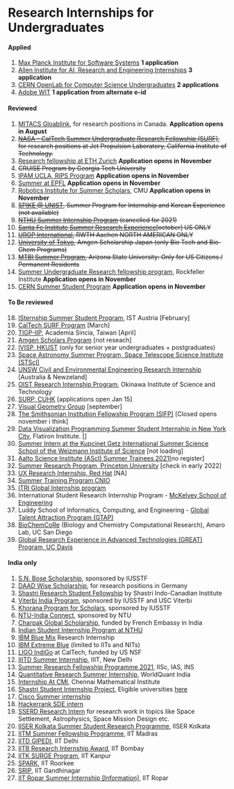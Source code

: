 # Research Internships for Undergraduates

#### Applied
1. [Max Planck Institute for Software Systems](https://apply.mpi-sws.org/register/internship/) **1 application**
2. [Allen Institute for AI, Research and Engineering Internships](https://allenai.org/internships) **3 application**
3. [CERN OpenLab for Computer Science Undergraduates](https://openlab.cern/education) **2 applications**
4. [Adobe WIT](https://research.adobe.com/forms/adobe-india-women-in-technology-scholarship/) **1 application from alternate e-id**

#### Reviewed

1.  [MITACS Gloablink](https://www.mitacs.ca/en/programs/globalink/globalink-research-internship), for research positions in Canada. **Application opens in August**
2. ~~[NASA - CalTech Summer Undergraduate Research Fellowship (SURF)](https://www.jpl.nasa.gov/edu/intern/apply/caltech-summer-undergraduate-research-fellowship/), for research positions at Jet Propulsion Laboratory, California Institute of Technology.~~
3. [Research fellowship at ETH Zurich](https://www.inf.ethz.ch/studies/summer-research-fellowship.html) **Application opens in November**
4. ~~CRUISE Program by Georgia Tech University~~
5. [IPAM UCLA, RIPS Program](http://www.ipam.ucla.edu/programs/student-research-programs/) **Application opens in November**
6. [Summer at EPFL](https://summer.epfl.ch/) **Application opens in November**
7. [Robotics Institute for Summer Scholars](https://riss.ri.cmu.edu/), CMU **Application opens in November**
8. ~~[SPIKE @ UNIST](http://spike.unist.ac.kr/main/main.php), Summer Program for Internship and Korean Experience (not available)~~
9. ~~[NTHU Summer Internship Program](http://eng-en.web.nthu.edu.tw/files/14-1130-129169,r1447-1.php) (cancelled for 2021)~~
10. ~~[Santa Fe Institute Summer Research Experience](https://www.santafe.edu/engage/learn/programs/undergraduate-complexity-research)[october] US ONLY~~
11. ~~[UROP International](http://www.rwth-aachen.de/cms/root/Forschung/Angebote-fuer-Forschende/Angebote-fuer-Studierende/UROP/UROP-INternational/~wnr/Informationen-fuer-Studierende/?lidx=1), RWTH Aachen NORTH AMERICAN ONLY~~
12. ~~[University of Tokyo](http://www.amgenscholars.com/japan-program), Amgen Scholarship Japan (only Bio Tech and Bio-Chem Programs)~~
13. ~~[MTBI Summer Program](https://mtbi.asu.edu/summerprogram), Arizona State University: Only for US Citizens / Permanent Residents~~
14. [Summer Undergraduate Research fellowship program](https://www.rockefeller.edu/education-and-training/surf/), Rockfeller Institute **Application opens in November**
16. [CERN Summer Student Program](https://careers.cern/summer) **Application opens in November**

#### To Be reviewed
18. [ISternship Summer Student Program](https://phd.pages.ist.ac.at/isternship/), IST Austria [February]
19. [CalTech SURF Program](https://www.sfp.caltech.edu/programs/surf/application_information) [March]
20. [TIGP-IIP](https://tigpsip.apps.sinica.edu.tw/index.php), Academia Sincia, Taiwan [April]
21. [Amgen Scholars Program](amgenscholars.com/asia-program) [not reseach]
22. [IVISP, HKUST](https://pg.ust.hk/ivisp) (only for senior year undergraduates + postgraduates)
23. [Space Astronomy Summer Program, Space Telescope Science Institute (STScI)](http://www.stsci.edu/opportunities/space-astronomy-summer-program)
24. [UNSW Civil and Environmental Engineering Research Internship](https://www.engineering.unsw.edu.au/civil-engineering/study-with-us/international-exchange/research-internship-to-unsw-for-international-students) [Australia & Newzeland]
25. [OIST Research Internship Program](https://groups.oist.jp/grad/research-interns), Okinawa Institute of Science and Technology
26. [SURP, CUHK](http://www.summer.cuhk.edu.hk/surp/) [applications open Jan 15]
27. [Visual Geometry Group](https://www.robots.ox.ac.uk/~vgg/) [september]
28. [The Smithsonian Institution Fellowship Program (SIFP)](https://www.smithsonianofi.com/fellowship-opportunities/smithsonian-institution-fellowship-program/) [Closed opens november i think]
29. [Data Visualization Programming Summer Student Internship in New York City](https://simonsfoundation.wd1.myworkdayjobs.com/en-US/simonsfoundationcareers/job/162-Fifth-Avenue/Data-Visualization-Intern--SCC_R0000579), Flatiron Institute. []
30. [Summer Intern at the Kupcinet Getz International Summer Science School of the Weizmann Institute of Science](https://www.weizmann.ac.il/feinberg/admissions/kupcinet-getz-international-summer-school/about-program-0) [not loading]
31. [Aalto Science Institute (AScI) Summer Trainees 2021](https://www.aalto.fi/en/open-positions/aalto-science-institute-asci-summer-trainees-2021)[no register]
32. [Summer Research Program, Princeton University](https://undergraduateresearch.princeton.edu/programs/summer-programs?field_princeton_status_eligibili_value=Non-Princeton+undergrads&field_class_year_eligibility_value=Juniors&field_division_value=Engineering) [check in early 2022]
33. [UX Research Internship, Red Hat](https://us-redhat.icims.com/jobs/83084/remote-us-nc/job) [NA]
34. [Summer Training Program,CNIO](https://www.cnio.es/en/education-and-career-development/career-development-programmes/undergraduate-students/)
35. [ITRI Global Internship program](https://www.itri.org.tw/english/ListStyle.aspx?DisplayStyle=05&SiteID=1&MmmID=617731531432246346)
36. International Student Research Internship Program - [McKelvey School of Engineering](https://engineering.wustl.edu/academics/undergraduate-research/international-student-research-internship-program.html)
37. Luddy School of Informatics, Computing, and Engineering - [Global Talent Attraction Program (GTAP)](https://luddy.indiana.edu/research/student-research/fellowship.html)
38. [BioChemCoRe](https://biochemcore.ucsd.edu/) (Biology and Chemistry Computational Research), Amaro Lab, UC San Diego 
39. [Global Research Experience in Advanced Technologies (GREAT) Program, UC Davis](https://great.ucdavis.edu/)

#### India only

1. [S.N. Bose Scholarship](http://iusstf.org/story/53-74-For-Indian-Students.html), sponsored by IUSSTF
2. [DAAD Wise Scholarship](https://www.daad.de/go/en/stipa50015295), for research positions in Germany
1. [Shastri Research Student Fellowship](https://www.shastriinstitute.org/shastri-research-student-fellowship) by Shastri Indo-Canadian Institute
2. [Viterbi India Program](https://www.iusstf.org/program/iusstf-viterbi-program), sponsored by IUSSTF and USC Viterbi
3. [Khorana Program for Scholars](https://www.iusstf.org/program/khorana-program-for-scholars), sponsored by IUSSTF
4. [NTU-India Connect](http://global.ntu.edu.sg/GMP/ic/Pages/default.aspx), sponsored by NTU
5. [Charpak Global Scholarship](https://www.inde.campusfrance.org/charpak-lab-scholarship), funded by French Embassy in India
6. [Indian Student Internship Program at NTHU](http://oga.nthu.edu.tw/news.php?id=233&lang=en)
7. [IBM Blue Mix](https://researcher.watson.ibm.com/researcher/view_group_subpage.php?id=8101) Research Internship
8. [IBM Extreme Blue](http://www-07.ibm.com/employment/in/students/extreme-blue/index.html) (limited to IITs and NITs)
9. [LIGO IndiGo](http://jobs.gw-indigo.org/tiki-index.php?page=LIGO-IndIGO+Summer+Students+Program) at CalTech, funded by US NSF
10. [IIITD Summer Internship](https://www.iiitd.ac.in/placement/internships), IIIT, New Delhi
11. [Summer Research Fellowship Programme 2021](https://web-japps.ias.ac.in:8443/fellowship2021/application_instructions.jsp), IISc, IAS, INS
12. [Quantitative Research Summer Internship](https://websim.worldquantchallenge.com/en/cms/wqc/summerprograms/india/), WorldQuant India
13. [Internship At CMI](https://www.cmi.ac.in/admissions/internships.php), Chennai Mathematical Institute
14. [Shastri Student Internship Project](https://www.shastriinstitute.org/Shastri_Student_Internship_Project), Eligible universities [here](https://www.shastriinstitute.org/member-council)
15. [Cisco Summer internship](https://jobs.cisco.com/jobs/ProjectDetail/Software-Engineer-Bachelor-s-Intern-United-States/1295250?source=Pitt+CSC&tags=CDC+SnNG+students-and-new-graduate-programs)
16. [Hackerrank SDE intern](https://breakinghierarchy.com/hackerrank-sde-intern/)
17. [SSERD Research Intern](https://www.sserd.org/internship/) for research work in topics like Space Settlement, Astrophysics, Space Mission Design etc.
18. [IISER Kolkata Summer Student Research Programme](https://www.iiserkol.ac.in/~summer.research/), IISER Kolkata
19. [IITM Summer Fellowship Programme](https://sfp.iitm.ac.in), IIT Madras
20. [IITD GIPEDI](https://web.iitd.ac.in/~subrat/SummerInternshipRules.htm), IIT Delhi
21. [IITB Research Internship Award](http://www.iitb.ac.in/en/education/research-internship), IIT Bombay
22. [IITK SURGE Program](http://surge.iitk.ac.in/about.html), IIT Kanpur
23. [SPARK](http://spark.iitr.ac.in/), IIT Roorkee
24. [SRIP](https://srip.iitgn.ac.in/info/), IIT Gandhinagar
25. [IIT Ropar Summer Internship](https://onlineportal.iitrpr.ac.in/sia-21)[ [Information]](https://www.iitrpr.ac.in/sites/default/files/Advertisement%20for%20Summer%20Internship%202021.pdf), IIT Ropar
